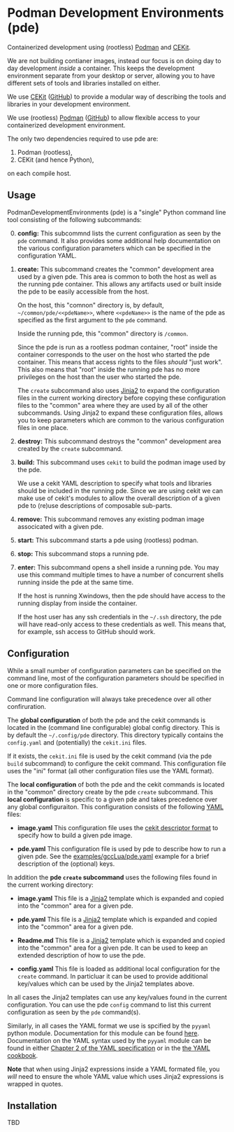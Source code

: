 # Podman Development Environments (pde)

Containerized development using (rootless) [Podman](https://podman.io/) and 
[CEKit](https://cekit.io/).

We are not building contianer images, instead our focus is on doing day to 
day development *inside* a container. This keeps the development 
environment separate from your desktop or server, allowing you to have 
different sets of tools and libraries installed on either. 

We use [CEKit](https://cekit.io/) 
([GitHub](https://github.com/cekit/cekit)) to provide a modular way of 
describing the tools and libraries in your development environment.

We use (rootless) [Podman](https://podman.io/) 
([GitHub](https://github.com/containers/podman)) to allow flexible access 
to your containerized development environment. 

The only two dependencies required to use pde are: 

1. Podman (rootless),
2. CEKit (and hence Python),

on each compile host.

## Usage

PodmanDevelopmentEnvironments (pde) is a "single" Python command line tool 
consisting of the following subcommands:

0. **config:** This subcommnd lists the current configuration as seen by 
   the ``pde`` command. It also provides some additional help 
   documentation on the various configuration parameters which can be 
   specified in the configuration YAML.

1. **create:** This subcommand creates the "common" development area used 
   by a given pde. This area is common to both the host as well as the 
   running pde container. This allows any artifacts used or built inside 
   the pde to be easily accessible from the host. 

   On the host, this "comnon" directory is, by default, 
   ``~/common/pde/<<pdeName>>``, where ``<<pdeName>>`` is the name of the 
   pde as specified as the first argument to the ``pde`` command. 

   Inside the running pde, this "common" directory is ``/common``.

   Since the pde is run as a rootless podman container, "root" inside the 
   container corresponds to the user on the host who started the pde 
   container. This means that access rights to the files *should* "just 
   work". This also means that "root" inside the running pde has no more 
   privileges on the host than the user who started the pde. 

   The ``create`` subcommand also uses 
   [Jinja2](https://jinja2docs.readthedocs.io/en/stable/)
   to expand the configuration files in the current working directory 
   before copying these configuration files to the "common" area where 
   they are used by all of the other subcommands. Using Jinja2 to expand 
   these configuration files, allows you to keep parameters which are 
   common to the various configuration files in one place. 

2. **destroy:** This subcommand destroys the "common" development area 
   created by the ``create`` subcommand. 

3. **build:** This subcommand uses ``cekit`` to build the podman image 
   used by the pde.

   We use a cekit YAML description to specify what tools and libraries 
   should be included in the running pde. Since we are using cekit we can 
   make use of cekit's modules to allow the overall description of a given 
   pde to (re)use descriptions of composable sub-parts. 

4. **remove:** This subcommand removes any existing podman image 
   associcated with a given pde. 

5. **start:** This subcommand starts a pde using (rootless) podman.

6. **stop:** This subcommand stops a running pde.

7. **enter:** This subcommand opens a shell inside a running pde. You may 
   use this command multiple times to have a number of concurrent shells 
   running inside the pde at the same time. 

   If the host is running Xwindows, then the pde should have access to the 
   running display from inside the container. 

   If the host user has any ssh credentials in the ``~/.ssh`` directory, 
   the pde will have read-only access to these credentials as well. This 
   means that, for example, ssh access to GitHub should work. 

## Configuration

While a small number of configuration parameters can be specified on the 
command line, most of the configuration parameters should be specified in 
one or more configuration files. 

Command line configuration will always take precedence over all other 
confiruration. 

The **global configuration** of both the pde and the cekit commands is 
located in the (command line configurable) global config directory. This 
is by default the ``~/.config/pde`` directory. This directory typically 
contains the ``config.yaml`` and (potentially) the ``cekit.ini`` files.

If it exists, the ``cekit.ini`` file is used by the cekit command (via the 
pde ``build`` subcommand) to configure the cekit command. This 
configuration file uses the "ini" format (all other configuration files 
use the YAML format).

The **local configuration** of both the pde and the cekit commands is 
located in the "common" directory create by the pde ``create`` subcommand. 
This **local configuration** is specific to a given pde and takes 
precedence over any global configuraiton. This configuration consists of 
the following [YAML](https://en.wikipedia.org/wiki/YAML) files: 

  - **image.yaml** This configuration file uses the [cekit descriptor 
    format](https://docs.cekit.io/en/latest/descriptor/index.html)
    to specify how to build a given pde image.

  - **pde.yaml** This configuration file is used by pde to describe how to 
    run a given pde. See the
    [examples/gccLua/pde.yaml](examples/gccLua/pde.yaml)
    example for a brief description of the (optional) keys. 

In addition the **pde ``create`` subcommand** uses the following files 
found in the current working directory: 

  - **image.yaml** This file is a
    [Jinja2](https://jinja2docs.readthedocs.io/en/stable/)
    template which is expanded and copied into the "common" area for a 
    given pde. 

  - **pde.yaml** This file is a
    [Jinja2](https://jinja2docs.readthedocs.io/en/stable/)
    template which is expanded and copied into the "common" area for a 
    given pde. 

  - **Readme.md**  This file is a
    [Jinja2](https://jinja2docs.readthedocs.io/en/stable/)
    template which is expanded and copied into the "common" area for a 
    given pde. It can be used to keep an extended description of how to 
    use the pde. 

  - **config.yaml** This file is loaded as additional local configuration 
    for the ``create`` command. In particluar it can be used to provide 
    additional key/values which can be used by the Jinja2 templates above.

In all cases the Jinja2 templates can use any key/values found in the 
current configuration. You can use the pde ``config`` command to list this 
current configuration as seen by the ``pde`` command(s). 

Similarly, in all cases the YAML format we use is spcified by the 
``pyyaml`` python module. Documentation for this module can be found
[here](https://pyyaml.org/wiki/PyYAMLDocumentation).
Documentation on the YAML syntax used by the ``pyyaml`` module can be found in either 
[Chapter 2 of the YAML specification](http://yaml.org/spec/1.1/#id857168)
or in the 
[the YAML cookbook](https://yaml.org/YAML_for_ruby.html).

**Note** that when using Jinja2 expressions inside a YAML formated file, 
you *will* need to ensure the whole YAML value which uses Jinja2 
expressions is wrapped in quotes. 

## Installation

TBD
